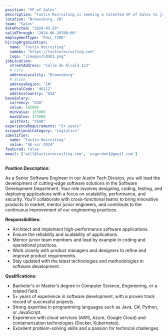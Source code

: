 ```yaml
---
position: "VP of Sales"
description: "Tustin Recruiting is seeking a talented VP of Sales to join our innovative team. In this role, you will be responsible for designing, coding, testing, and deploying applications with a focus on scalability, performance, and security."
location: "Brownsburg, IN"
team: "Sales"
datePosted: "2024-03-20"
validThrough: "2024-06-20T00:00"
employmentType: "FULL_TIME"
hiringOrganization: 
  name: "Tustin Recruiting"
  sameAs: "https://tustinrecruiting.com"
  logo: "/images/LOGO1.png"
jobLocation:
  streetAddress: "Calle de Alcalá 123"
  # City
  addressLocality: "Brownsburg"
  # State
  addressRegion: "IN"
  postalCode: "46112"
  addressCountry: "USA"
baseSalary:
  currency: "USD"
  value: 165000
  minValue: 155000
  maxValue: 175000
  unitText: "YEAR"
experienceRequirements: "5+ years"
occupationalCategory: "Logistics"
identifier:
  name: "Tustin Recruiting"
  value: "SE-xxr-2024"
featured: false
email: ['will@tustinrecruiting.com', 'wcgordon1@gmail.com']
---
```

**Position Description:**

As a Senior Software Engineer in our Austin Tech Division, you will lead the development of cutting-edge software solutions in the Software Development Department. Your role involves designing, coding, testing, and deploying applications with a focus on scalability, performance, and security. You'll collaborate with cross-functional teams to bring innovative products to market, mentor junior engineers, and contribute to the continuous improvement of our engineering practices.

**Responsibilities:**

- Architect and implement high-performance software applications.
- Ensure the reliability and scalability of applications.
- Mentor junior team members and lead by example in coding and operational practices.
- Work closely with product managers and designers to refine and improve product requirements.
- Stay updated with the latest technologies and methodologies in software development.

**Qualifications:**

- Bachelor's or Master's degree in Computer Science, Engineering, or a related field.
- 5+ years of experience in software development, with a proven track record of successful projects.
- Strong expertise in programming languages such as Java, C#, Python, or JavaScript.
- Experience with cloud services (AWS, Azure, Google Cloud) and containerization technologies (Docker, Kubernetes).
- Excellent problem-solving skills and a passion for technical challenges.

